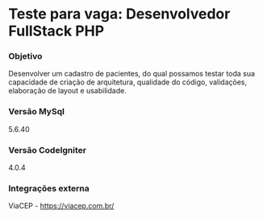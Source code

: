 # Teste para vaga: Desenvolvedor FullStack PHP

### Objetivo
Desenvolver um cadastro de pacientes, do qual possamos testar toda sua capacidade de criação de arquitetura, qualidade do código, validações, elaboração de layout e usabilidade.

### Versão MySql
5.6.40

### Versão CodeIgniter
4.0.4

### Integrações externa
ViaCEP - https://viacep.com.br/
